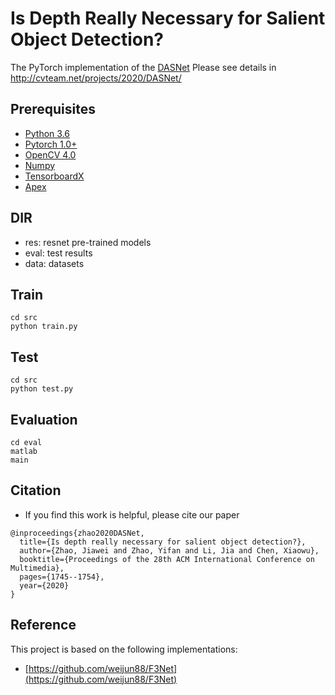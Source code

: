 #  Is Depth Really Necessary for Salient Object Detection?

The PyTorch implementation of the [DASNet](https://dl.acm.org/doi/10.1145/3394171.3413855)
Please see details in http://cvteam.net/projects/2020/DASNet/


## Prerequisites
- [Python 3.6](https://www.python.org/)
- [Pytorch 1.0+](http://pytorch.org/)
- [OpenCV 4.0](https://opencv.org/)
- [Numpy](https://numpy.org/)
- [TensorboardX](https://github.com/lanpa/tensorboardX)
- [Apex](https://github.com/NVIDIA/apex)


## DIR
- res: resnet pre-trained models
- eval: test results
- data: datasets

## Train
```shell script
cd src
python train.py
```

## Test
```shell script
cd src
python test.py
```

## Evaluation
```shell
cd eval
matlab
main
```

## Citation
- If you find this work is helpful, please cite our paper
```
@inproceedings{zhao2020DASNet,
  title={Is depth really necessary for salient object detection?},
  author={Zhao, Jiawei and Zhao, Yifan and Li, Jia and Chen, Xiaowu},
  booktitle={Proceedings of the 28th ACM International Conference on Multimedia},
  pages={1745--1754},
  year={2020}
}
```
## Reference
This project is based on the following implementations:
- [https://github.com/weijun88/F3Net](https://github.com/weijun88/F3Net)